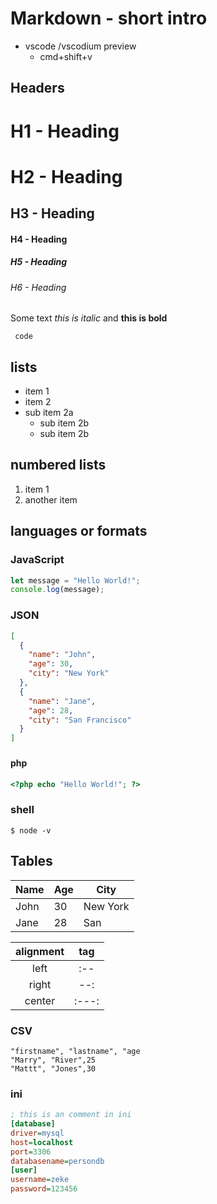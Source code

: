 # Markdown - short intro

- vscode /vscodium preview
  - cmd+shift+v

## Headers

# H1 - Heading

# H2 - Heading

## H3 - Heading

#### H4 - Heading

##### H5 - Heading

###### H6 - Heading

Some text _this is italic_ and **this is bold**

```
 code
```

## lists

- item 1
- item 2
- sub item 2a
  - sub item 2b
  - sub item 2b

## numbered lists

1. item 1
2. another item

## languages or formats

### JavaScript

```js
let message = "Hello World!";
console.log(message);
```

### JSON

```json
[
  {
    "name": "John",
    "age": 30,
    "city": "New York"
  },
  {
    "name": "Jane",
    "age": 28,
    "city": "San Francisco"
  }
]
```

###

#### php

```php
<?php echo "Hello World!"; ?>
```

### shell

```
$ node -v
```

## Tables

| Name | Age | City     |
| ---- | --- | -------- |
| John | 30  | New York |
| Jane | 28  | San      |

| alignment |  tag  |
| :-------: | :---: |
|   left    |  :--  |
|   right   |  --:  |
|  center   | :---: |


### CSV

```csv
"firstname", "lastname", "age
"Marry", "River",25
"Mattt", "Jones",30
```

### ini

```ini
; this is an comment in ini
[database]
driver=mysql
host=localhost
port=3306
databasename=persondb
[user]
username=zeke
password=123456
```